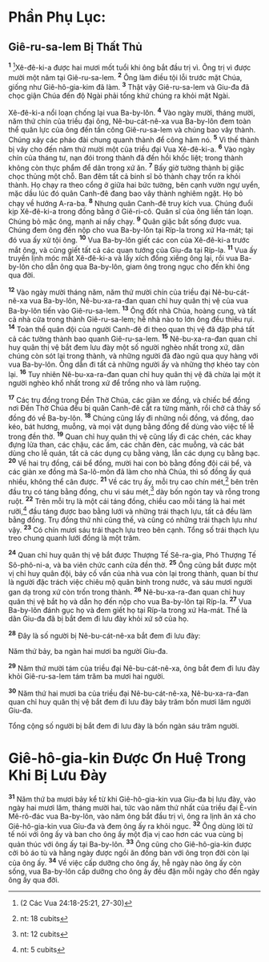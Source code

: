 # Phần Phụ Lục:
## Giê-ru-sa-lem Bị Thất Thủ
<sup><b>1</b></sup> [^1*]Xê-đê-ki-a được hai mươi mốt tuổi khi ông bắt đầu trị vì. Ông trị vì được mười một năm tại Giê-ru-sa-lem. <sup><b>2</b></sup> Ông làm điều tội lỗi trước mặt Chúa, giống như Giê-hô-gia-kim đã làm. <sup><b>3</b></sup> Thật vậy Giê-ru-sa-lem và Giu-đa đã chọc giận Chúa đến độ Ngài phải tống khứ chúng ra khỏi mặt Ngài.

Xê-đê-ki-a nổi loạn chống lại vua Ba-by-lôn. <sup><b>4</b></sup> Vào ngày mười, tháng mười, năm thứ chín của triều đại ông, Nê-bu-cát-nê-xa vua Ba-by-lôn đem toàn thể quân lực của ông đến tấn công Giê-ru-sa-lem và chúng bao vây thành. Chúng xây các pháo đài chung quanh thành để công hãm nó. <sup><b>5</b></sup> Vì thế thành bị vây cho đến năm thứ mười một của triều đại Vua Xê-đê-ki-a. <sup><b>6</b></sup> Vào ngày chín của tháng tư, nạn đói trong thành đã đến hồi khốc liệt; trong thành không còn thực phẩm để dân trong xứ ăn. <sup><b>7</b></sup> Bấy giờ tường thành bị giặc chọc thủng một chỗ. Ban đêm tất cả binh sĩ bỏ thành chạy trốn ra khỏi thành. Họ chạy ra theo cổng ở giữa hai bức tường, bên cạnh vườn ngự uyển, mặc dầu lúc đó quân Canh-đê đang bao vây thành nghiêm ngặt. Họ bỏ chạy về hướng A-ra-ba. <sup><b>8</b></sup> Nhưng quân Canh-đê truy kích vua. Chúng đuổi kịp Xê-đê-ki-a trong đồng bằng ở Giê-ri-cô. Quân sĩ của ông liền tán loạn. Chúng bỏ mặc ông, mạnh ai nấy chạy. <sup><b>9</b></sup> Quân giặc bắt sống được vua. Chúng đem ông đến nộp cho vua Ba-by-lôn tại Ríp-la trong xứ Ha-mát; tại đó vua ấy xử tội ông. <sup><b>10</b></sup> Vua Ba-by-lôn giết các con của Xê-đê-ki-a trước mắt ông, và cũng giết tất cả các quan tướng của Giu-đa tại Ríp-la. <sup><b>11</b></sup> Vua ấy truyền lịnh móc mắt Xê-đê-ki-a và lấy xích đồng xiềng ông lại, rồi vua Ba-by-lôn cho dẫn ông qua Ba-by-lôn, giam ông trong ngục cho đến khi ông qua đời.

<sup><b>12</b></sup> Vào ngày mười tháng năm, năm thứ mười chín của triều đại Nê-bu-cát-nê-xa vua Ba-by-lôn, Nê-bu-xa-ra-đan quan chỉ huy quân thị vệ của vua Ba-by-lôn tiến vào Giê-ru-sa-lem. <sup><b>13</b></sup> Ông đốt nhà Chúa, hoàng cung, và tất cả nhà cửa trong thành Giê-ru-sa-lem; hễ nhà nào to lớn ông đều thiêu rụi. <sup><b>14</b></sup> Toàn thể quân đội của người Canh-đê đi theo quan thị vệ đã đập phá tất cả các tường thành bao quanh Giê-ru-sa-lem. <sup><b>15</b></sup> Nê-bu-xa-ra-đan quan chỉ huy quân thị vệ bắt đem lưu đày một số người nghèo nhất trong xứ, dân chúng còn sót lại trong thành, và những người đã đào ngũ qua quy hàng với vua Ba-by-lôn. Ông dẫn đi tất cả những người ấy và những thợ khéo tay còn lại. <sup><b>16</b></sup> Tuy nhiên Nê-bu-xa-ra-đan quan chỉ huy quân thị vệ đã chừa lại một ít người nghèo khổ nhất trong xứ để trồng nho và làm ruộng.

<sup><b>17</b></sup> Các trụ đồng trong Ðền Thờ Chúa, các giàn xe đồng, và chiếc bể đồng nơi Ðền Thờ Chúa đều bị quân Canh-đê cắt ra từng mảnh, rồi chở cả thảy số đồng đó về Ba-by-lôn. <sup><b>18</b></sup> Chúng cũng lấy đi những nồi đồng, vá đồng, dao kéo, bát hương, muỗng, và mọi vật dụng bằng đồng để dùng vào việc tế lễ trong đền thờ. <sup><b>19</b></sup> Quan chỉ huy quân thị vệ cũng lấy đi các chén, các khay đựng lửa than, các chậu, các ấm, các chân đèn, các muỗng, và các bát dùng cho lễ quán, tất cả các dụng cụ bằng vàng, lẫn các dụng cụ bằng bạc. <sup><b>20</b></sup> Về hai trụ đồng, cái bể đồng, mười hai con bò bằng đồng đội cái bể, và các giàn xe đồng mà Sa-lô-môn đã làm cho nhà Chúa, thì số đồng ấy quá nhiều, không thể cân được. <sup><b>21</b></sup> Về các trụ ấy, mỗi trụ cao chín mét,[^1] bên trên đầu trụ có táng bằng đồng, chu vi sáu mét,[^2] dày bốn ngón tay và rỗng trong ruột. <sup><b>22</b></sup> Trên mỗi trụ là một cái táng đồng, chiều cao mỗi táng là hai mét rưỡi,[^3] đầu táng được bao bằng lưới và những trái thạch lựu, tất cả đều làm bằng đồng. Trụ đồng thứ nhì cũng thế, và cũng có những trái thạch lựu như vậy. <sup><b>23</b></sup> Có chín mươi sáu trái thạch lựu treo bên cạnh. Tổng số trái thạch lựu treo chung quanh lưới đồng là một trăm.

<sup><b>24</b></sup> Quan chỉ huy quân thị vệ bắt được Thượng Tế Sê-ra-gia, Phó Thượng Tế Sô-phô-ni-a, và ba viên chức canh cửa đền thờ. <sup><b>25</b></sup> Ông cũng bắt được một vị chỉ huy quân đội, bảy cố vấn của nhà vua còn lại trong thành, quan bí thư là người đặc trách việc chiêu mộ quân binh trong nước, và sáu mươi người gan dạ trong xứ còn trốn trong thành. <sup><b>26</b></sup> Nê-bu-xa-ra-đan quan chỉ huy quân thị vệ bắt họ và dẫn họ đến nộp cho vua Ba-by-lôn tại Ríp-la. <sup><b>27</b></sup> Vua Ba-by-lôn đánh gục họ và đem giết họ tại Ríp-la trong xứ Ha-mát. Thế là dân Giu-đa đã bị bắt đem đi lưu đày khỏi xứ sở của họ.

<sup><b>28</b></sup> Ðây là số người bị Nê-bu-cát-nê-xa bắt đem đi lưu đày:

Năm thứ bảy, ba ngàn hai mươi ba người Giu-đa.

<sup><b>29</b></sup> Năm thứ mười tám của triều đại Nê-bu-cát-nê-xa, ông bắt đem đi lưu đày khỏi Giê-ru-sa-lem tám trăm ba mươi hai người.

<sup><b>30</b></sup> Năm thứ hai mươi ba của triều đại Nê-bu-cát-nê-xa, Nê-bu-xa-ra-đan quan chỉ huy quân thị vệ bắt đem đi lưu đày bảy trăm bốn mươi lăm người Giu-đa.

Tổng cộng số người bị bắt đem đi lưu đày là bốn ngàn sáu trăm người.

# Giê-hô-gia-kin Ðược Ơn Huệ Trong Khi Bị Lưu Ðày
<sup><b>31</b></sup> Năm thứ ba mươi bảy kể từ khi Giê-hô-gia-kin vua Giu-đa bị lưu đày, vào ngày hai mươi lăm, tháng mười hai, tức vào năm thứ nhất của triều đại Ê-vin Mê-rô-đác vua Ba-by-lôn, vào năm ông bắt đầu trị vì, ông ra lịnh ân xá cho Giê-hô-gia-kin vua Giu-đa và đem ông ấy ra khỏi ngục. <sup><b>32</b></sup> Ông dùng lời tử tế nói với ông ấy và ban cho ông ấy một địa vị cao hơn các vua cùng bị quản thúc với ông ấy tại Ba-by-lôn. <sup><b>33</b></sup> Ông cũng cho Giê-hô-gia-kin được cởi bỏ áo tù và hằng ngày được ngồi ăn đồng bàn với ông trọn đời còn lại của ông ấy. <sup><b>34</b></sup> Về việc cấp dưỡng cho ông ấy, hễ ngày nào ông ấy còn sống, vua Ba-by-lôn cấp dưỡng cho ông ấy đều đặn mỗi ngày cho đến ngày ông ấy qua đời.

[^1]: nt: 18 cubits
[^2]: nt: 12 cubits
[^3]: nt: 5 cubits
[^1*]: (2 Các Vua 24:18-25:21, 27-30)
